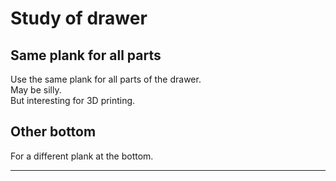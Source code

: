 # Study of drawer

## Same plank for all parts

Use the same plank for all parts of the drawer.\
May be silly.\
But interesting for 3D printing.

## Other bottom

For a different plank at the bottom.

___